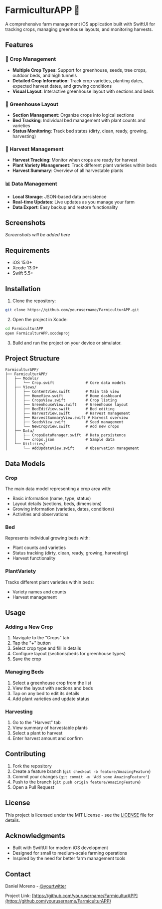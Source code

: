 # FarmiculturAPP 🌱

A comprehensive farm management iOS application built with SwiftUI for tracking crops, managing greenhouse layouts, and monitoring harvests.

## Features

### 🌿 Crop Management
- **Multiple Crop Types**: Support for greenhouse, seeds, tree crops, outdoor beds, and high tunnels
- **Detailed Crop Information**: Track crop varieties, planting dates, expected harvest dates, and growing conditions
- **Visual Layout**: Interactive greenhouse layout with sections and beds

### 🏡 Greenhouse Layout
- **Section Management**: Organize crops into logical sections
- **Bed Tracking**: Individual bed management with plant counts and varieties
- **Status Monitoring**: Track bed states (dirty, clean, ready, growing, harvesting)

### 🌾 Harvest Management
- **Harvest Tracking**: Monitor when crops are ready for harvest
- **Plant Variety Management**: Track different plant varieties within beds
- **Harvest Summary**: Overview of all harvestable plants

### 📊 Data Management
- **Local Storage**: JSON-based data persistence
- **Real-time Updates**: Live updates as you manage your farm
- **Data Export**: Easy backup and restore functionality

## Screenshots

*Screenshots will be added here*

## Requirements

- iOS 15.0+
- Xcode 13.0+
- Swift 5.5+

## Installation

1. Clone the repository:
```bash
git clone https://github.com/yourusername/FarmiculturAPP.git
```

2. Open the project in Xcode:
```bash
cd FarmiculturAPP
open FarmiculturAPP.xcodeproj
```

3. Build and run the project on your device or simulator.

## Project Structure

```
FarmiculturAPP/
├── FarmiculturAPP/
│   ├── Models/
│   │   └── Crop.swift              # Core data models
│   ├── Views/
│   │   ├── ContentView.swift       # Main tab view
│   │   ├── HomeView.swift          # Home dashboard
│   │   ├── CropsView.swift         # Crop listing
│   │   ├── GreenhouseView.swift    # Greenhouse layout
│   │   ├── BedEditView.swift       # Bed editing
│   │   ├── HarvestView.swift       # Harvest management
│   │   ├── HarvestSummaryView.swift # Harvest overview
│   │   ├── SeedsView.swift         # Seed management
│   │   └── NewCropView.swift       # Add new crops
│   ├── Data/
│   │   ├── CropsDataManager.swift  # Data persistence
│   │   └── crops.json              # Sample data
│   └── Utilities/
│       └── AddUpdateView.swift     # Observation management
```

## Data Models

### Crop
The main data model representing a crop area with:
- Basic information (name, type, status)
- Layout details (sections, beds, dimensions)
- Growing information (varieties, dates, conditions)
- Activities and observations

### Bed
Represents individual growing beds with:
- Plant counts and varieties
- Status tracking (dirty, clean, ready, growing, harvesting)
- Harvest functionality

### PlantVariety
Tracks different plant varieties within beds:
- Variety names and counts
- Harvest management

## Usage

### Adding a New Crop
1. Navigate to the "Crops" tab
2. Tap the "+" button
3. Select crop type and fill in details
4. Configure layout (sections/beds for greenhouse types)
5. Save the crop

### Managing Beds
1. Select a greenhouse crop from the list
2. View the layout with sections and beds
3. Tap on any bed to edit its details
4. Add plant varieties and update status

### Harvesting
1. Go to the "Harvest" tab
2. View summary of harvestable plants
3. Select a plant to harvest
4. Enter harvest amount and confirm

## Contributing

1. Fork the repository
2. Create a feature branch (`git checkout -b feature/AmazingFeature`)
3. Commit your changes (`git commit -m 'Add some AmazingFeature'`)
4. Push to the branch (`git push origin feature/AmazingFeature`)
5. Open a Pull Request

## License

This project is licensed under the MIT License - see the [LICENSE](LICENSE) file for details.

## Acknowledgments

- Built with SwiftUI for modern iOS development
- Designed for small to medium-scale farming operations
- Inspired by the need for better farm management tools

## Contact

Daniel Moreno - [@yourtwitter](https://twitter.com/yourtwitter)

Project Link: [https://github.com/yourusername/FarmiculturAPP](https://github.com/yourusername/FarmiculturAPP) 